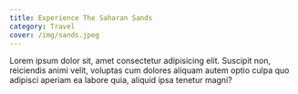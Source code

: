 ```yaml
---
title: Experience The Saharan Sands
category: Travel
cover: /img/sands.jpeg
---
```


Lorem ipsum dolor sit, amet consectetur adipisicing elit. Suscipit non, reiciendis animi velit, voluptas cum dolores aliquam autem optio culpa quo adipisci aperiam ea labore quia, aliquid ipsa tenetur magni?